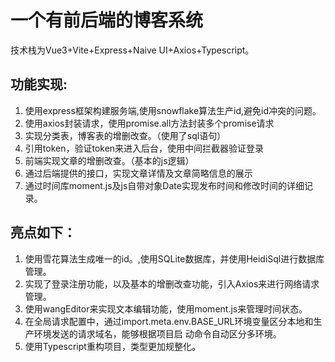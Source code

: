 # 一个有前后端的博客系统
技术栈为Vue3+Vite+Express+Naive UI+Axios+Typescript。
## 功能实现:
1. 使用express框架构建服务端,使用snowflake算法生产id,避免id冲突的问题。
2. 使用axios封装请求，使用promise.all方法封装多个promise请求
3. 实现分类表，博客表的增删改查。（使用了sql语句）
4. 引用token，验证token来进入后台，使用中间拦截器验证登录
5. 前端实现文章的增删改查。（基本的js逻辑）
6. 通过后端提供的接口，实现文章详情及文章简略信息的展示
7. 通过时间库moment.js及js自带对象Date实现发布时间和修改时间的详细记录。
## 亮点如下：
1. 使用雪花算法生成唯一的id。,使用SQLite数据库，并使用HeidiSql进行数据库管理。
2. 实现了登录注册功能，以及基本的增删改查功能，引入Axios来进行网络请求管理。
3. 使用wangEditor来实现文本编辑功能，使用moment.js来管理时间状态。
4. 在全局请求配置中，通过import.meta.env.BASE_URL环境变量区分本地和生产环境发送的请求域名，能够根据项目启
动命令自动区分多环境。
5. 使用Typescript重构项目，类型更加规整化。
